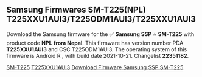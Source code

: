 <h2>Samsung Firmwares SM-T225(NPL) T225XXU1AUI3/T225ODM1AUI3/T225XXU1AUI3</h2>
Download the Samsung firmware for the ✅ <strong>Samsung SSP </strong> ⭐ <strong>SM-T225</strong> with product code <strong>NPL</strong> <strong> from Nepal</strong>. This firmware has version number PDA <strong>T225XXU1AUI3</strong> and CSC T225ODM1AUI3. The operating system of this firmware is Android R , with build date 2021-10-21. Changelist <strong>22351182</strong>.


[SM-T225](https://samfirm.shop/samsung/model/SM-T225)
[T225XXU1AUI3](https://samfirm.shop/samsung/pda/T225XXU1AUI3)
[Download Firmware Samsung SSP SM-T225](https://samfirm.shop/samsung/firmware/466890)
